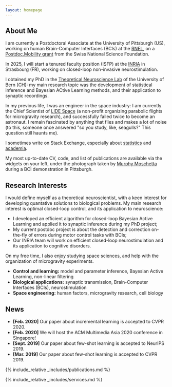 ```yaml
---
layout: homepage
---
```


## About Me

I am currently a Postdoctoral Associate at the University of Pittsburgh (US), working on human Brain-Computer Interfaces (BCIs) at the <a href="https://www.rnel.pitt.edu/">RNEL</a>, on a <a href="https://www.snf.ch/en/XIZpfY3iVS5KRRoD/funding/careers/postdoc-mobility">Postdoc.Mobility grant</a> from the Swiss National Science Foundation.

In 2025, I will start a tenured faculty position (ISFP) at the <a href="https://www.inria.fr/en">INRIA</a> in Strasbourg (FR), working on closed-loop non-invasive neurostimulation.

I obtained my PhD in the <a href="https://physiologie.unibe.ch/~pfister/group/">Theoretical Neuroscience Lab</a> of the University of Bern (CH): my main research topic was the development of statistical inference and Bayesian ACtive Learning methods, and their application to synaptic recordings.

In my previous life, I was an engineer in the space industry: I am currently the Chief Scientist of <a href="https://lide.space/">LIDE Space</a> (a non-profit organizing parabolic flights for microgravity research), and successfully failed twice to become an astronaut. I remain fascinated by anything that flies and makes a lot of noise (to this, someone once answered "so you study, like, seagulls?" This question still haunts me).

I sometimes write on Stack Exchange, especially about <a href="https://stats.stackexchange.com/users/271601/camille-gontier">statistics</a> and <a href="https://academia.stackexchange.com/users/123985/camille-gontier">academia</a>.

My most up-to-date CV, code, and list of publications are available via the widgets on your left, under the photograph taken by <a href="http://www.murphymoschetta.com/">Murphy Moschetta</a> during a BCI demonstration in Pittsburgh.



## Research Interests

I would define myself as a theoretical neuroscientist, with a keen interest for developing quantative solutions to biological problems. My main research interest is optimal closed-loop control, and its application to neuroscience:
- I developed an efficient algorithm for closed-loop Bayesian Active Learning and applied it to synaptic inference during my PhD project;
- My current postdoc project is about the detection and correction on-the-fly of errors during motor control tasks with BCIs;
- Our INRIA team will work on efficient closed-loop neurostimulation and its application to cognitive disorders.

On my free time, I also enjoy studying space sciences, and help with the organization of microgravity experiments.

- **Control and learning:** model and parameter inference, Bayesian Active Learning, non-linear filtering
- **Biological applications:** synaptic transmission, Brain-Computer Interfaces (BCIs), neurostimulation
- **Space engineering:** human factors, microgravity research, cell biology


## News

- **[Feb. 2020]** Our paper about incremental learning is accepted to CVPR 2020.
- **[Feb. 2020]** We will host the ACM Multimedia Asia 2020 conference in Singapore!
- **[Sept. 2019]** Our paper about few-shot learning is accepted to NeurIPS 2019.
- **[Mar. 2019]** Our paper about few-shot learning is accepted to CVPR 2019.

{% include_relative _includes/publications.md %}

{% include_relative _includes/services.md %}
